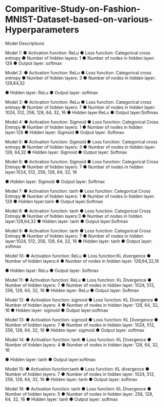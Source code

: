 # Comparitive-Study-on-Fashion-MNIST-Dataset-based-on-various-Hyperparameters

Model Descriptions

Model 1:
● Activation function: ReLu
● Loss function: Categorical cross entropy
● Number of hidden layers: 1
● Number of nodes in hidden layer: 128
● Output layer: softmax

Model 2:
● Activation function: ReLu
● Loss function: Categorical cross entropy
● Number of hidden layers: 3
● Number of nodes in hidden layer: 128,64,32

● Hidden layer: ReLu
● Output layer: softmax

Model 3:
● Activation function: ReLu
● Loss function: Categorical cross entropy
● Number of hidden layers: 7
● Number of nodes in hidden layer: 1024, 512, 256, 128, 64, 32, 16
● Hidden layer:ReLu
● Output layer:Softmax

Model 4:
● Activation function: Sigmoid
● Loss function: Categorical Cross Entropy
● Number of hidden layers: 1
● Number of nodes in hidden layer:128
● Hidden layer: Sigmoid
● Output layer: Softmax

Model 5:
● Activation function: Sigmoid
● Loss function: Categorical cross entropy
● Number of hidden layers: 3
● Number of nodes in hidden layer: 128, 64,32
● Hidden layer: Sigmoid
● Output layer: Softmax

Model 6:
● Activation function: Sigmoid
● Loss function: Categorical Cross Entropy
● Number of hidden layers: 7
● Number of nodes in hidden layer:1024, 512, 256, 128, 64, 32, 16

● Hidden layer: Sigmoid
● Output layer: Softmax

Model 7:
● Activation function: tanh
● Loss function: Categorical Cross Entropy
● Number of hidden layers: 1
● Number of nodes in hidden layer: 128
● Hidden layer:tanh
● Output layer:Softmax

Model 8:
● Activation function: tanh
● Loss function: Categorical Cross Entropy
● Number of hidden layers:3
● Number of nodes in hidden layer:128,64,32
● Hidden layer: tanh
● Output layer:Softmax

Model 9:
● Activation function: tanh
● Loss function: Categorical Cross Entropy
● Number of hidden layers: 7
● Number of nodes in hidden layer:1024, 512, 256, 128, 64, 32, 16
● Hidden layer: tanh
● Output layer: softmax

Model 10:
● Activation function: ReLu
● Loss function:KL divergence
● Number of hidden layers:4
● Number of nodes in hidden layer: 128,64,32,16

● Hidden layer: ReLu
● Output layer: Softmax

Model 11:
● Activation function: ReLu
● Loss function: KL Divergence
● Number of hidden layers: 7
● Number of nodes in hidden layer: 1024, 512, 256, 128, 64, 32, 16
● Hidden layer: ReLu
● Output layer: Softmax

Model 12:
● Activation function: sigmoid
● Loss function: KL Divergence
● Number of hidden layers: 4
● Number of nodes in hidden layer: 128, 64, 32, 16
● Hidden layer: sigmoid
● Output layer:softmax

Model 13:
● Activation function: sigmoid
● Loss function: KL Divergence
● Number of hidden layers: 7
● Number of nodes in hidden layer: 1024, 512, 256, 128, 64, 32, 16
● Hidden layer: sigmoid
● Output layer: softmax

Model 14:
● Activation function: tanh
● Loss function: KL Divergence
● Number of hidden layers: 4
● Number of nodes in hidden layer: 128, 64, 32, 16

● Hidden layer: tanh
● Output layer:softmax

Model 15:
● Activation function:tanh
● Loss function: KL divergence
● Number of hidden layers: 7
● Number of nodes in hidden layer: 1024, 512, 256, 128, 64, 32, 16
● Hidden layer: tanh
● Output layer: softmax

Model 16:
● Activation function: tanh
● Loss function: KL Divergence
● Number of hidden layers: 5
● Number of nodes in hidden layer: 256, 128, 64, 32, 16
● Hidden layer: tanh
● Output layer: softmax
